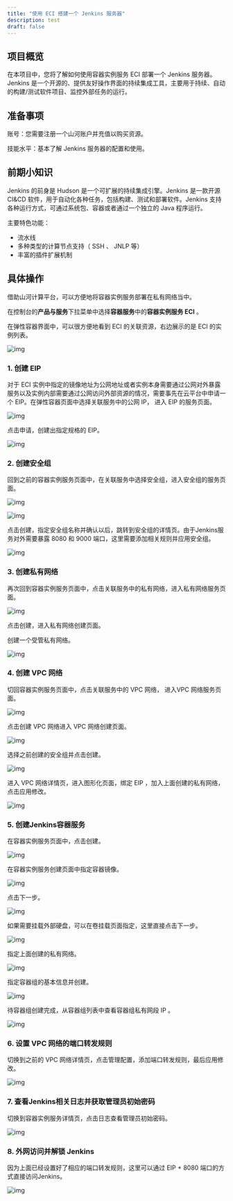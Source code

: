 ```yaml
---
title: "使用 ECI 搭建一个 Jenkins 服务器"
description: test
draft: false
---
```


## 项目概览

在本项目中，您将了解如何使用容器实例服务 ECI 部署一个 Jenkins 服务器。 Jenkins 是一个开源的、提供友好操作界面的持续集成工具，主要用于持续、自动的构建/测试软件项目、监控外部任务的运行。

## 准备事项

账号：您需要注册一个山河账户并充值以购买资源。

技能水平：基本了解 Jenkins 服务器的配置和使用。

## 前期小知识

Jenkins 的前身是 Hudson 是一个可扩展的持续集成引擎。Jenkins 是一款开源 CI&CD 软件，用于自动化各种任务，包括构建、测试和部署软件。Jenkins 支持各种运行方式，可通过系统包、容器或者通过一个独立的 Java 程序运行。

主要特色功能：

- 流水线
- 多种类型的计算节点支持（ SSH 、 JNLP 等）
- 丰富的插件扩展机制

## 具体操作

借助山河计算平台，可以方便地将容器实例服务部署在私有网络当中。

在控制台的**产品与服务**下拉菜单中选择**容器服务**中的**容器实例服务 ECI** 。

在弹性容器界面中，可以很方便地看到 ECI 的关联资源，右边展示的是 ECI 的实例列表。

![img](../Build-Jenkins.assets/ksnip_20201122-153125.png)


### 1. 创建 EIP

对于 ECI 实例中指定的镜像地址为公网地址或者实例本身需要通过公网对外暴露服务以及实例内部需要通过公网访问外部资源的情况，需要事先在云平台中申请一个 EIP。在弹性容器页面中选择关联服务中的公网 IP， 进入 EIP 的服务页面。

![img](../../quickstart/Quick-start.assets/ksnip_20201122-154457.png)

点击申请，创建出指定规格的 EIP。

![img](../../quickstart/Quick-start.assets/ksnip_20201122-154827.png)

### 2. 创建安全组

回到之前的容器实例服务页面中，在关联服务中选择安全组，进入安全组的服务页面。

![img](../../quickstart/Quick-start.assets/ksnip_20201122-155246.png)

![img](../../quickstart/Quick-start.assets/ksnip_20201122-155407.png)

点击创建，指定安全组名称并确认以后，跳转到安全组的详情页。由于Jenkins服务对外需要暴露 8080 和 9000 端口，这里需要添加相关规则并应用安全组。

![img](../../quickstart/Quick-start.assets/ksnip_20201122-155859.png)

### 3. 创建私有网络

再次回到容器实例服务页面中，点击关联服务中的私有网络，进入私有网络服务页面。

![img](../../quickstart/Quick-start.assets/ksnip_20201122-161214.png)

点击创建，进入私有网络创建页面。

创建一个受管私有网络。

![img](../../quickstart/Quick-start.assets/ksnip_20201122-161614.png)

### 4. 创建 VPC 网络

切回容器实例服务页面中，点击关联服务中的 VPC 网络， 进入VPC 网络服务页面。

![img](../../quickstart/Quick-start.assets/ksnip_20201122-152647.png)

点击创建 VPC 网络进入 VPC 网络创建页面。

![img](../../quickstart/Quick-start.assets/ksnip_20201122-153608.png)

选择之前创建的安全组并点击创建。

![img](../../quickstart/Quick-start.assets/ksnip_20201122-160638.png)

进入 VPC 网络详情页，进入图形化页面，绑定 EIP ，加入上面创建的私有网络，点击应用修改。

![img](../../quickstart/Quick-start.assets/ksnip_20201122-162123.png)

### 5. 创建Jenkins容器服务

在容器实例服务页面中，点击创建。

![img](../../quickstart/Quick-start.assets/ksnip_20201122-162547.png)

在容器实例服务创建页面中指定容器镜像。

![img](../../quickstart/Quick-start.assets/ksnip_20201122-163431.png)

点击下一步。

![img](../../quickstart/Quick-start.assets/ksnip_20201211-135657.png)

如果需要挂载外部硬盘，可以在卷挂载页面指定，这里直接点击下一步。

![img](../../quickstart/Quick-start.assets/ksnip_20201122-165257.png)

指定上面创建的私有网络。

![img](../../quickstart/Quick-start.assets/ksnip_20201122-165438.png)

指定容器组的基本信息并创建。

![img](../Build-Jenkins.assets/ksnip_20201122-165612.png)

待容器组创建完成，从容器组列表中查看容器组私有网段 IP 。

![img](../Build-Jenkins.assets/ksnip_20201122-170802.png)

### 6. 设置 VPC 网络的端口转发规则

切换到之前的 VPC 网络详情页，点击管理配置，添加端口转发规则，最后应用修改。

![img](../Build-Jenkins.assets/ksnip_20201122-170956.png)

### 7. 查看Jenkins相关日志并获取管理员初始密码

切换到容器实例服务详情页，点击日志查看管理员初始密码。

![img](../Build-Jenkins.assets/ksnip_20201122-171740.png)

### 8. 外网访问并解锁 Jenkins

因为上面已经设置好了相应的端口转发规则，这里可以通过 EIP + 8080 端口的方式直接访问Jenkins。

![img](../Build-Jenkins.assets/ksnip_20201122-171940.png)


